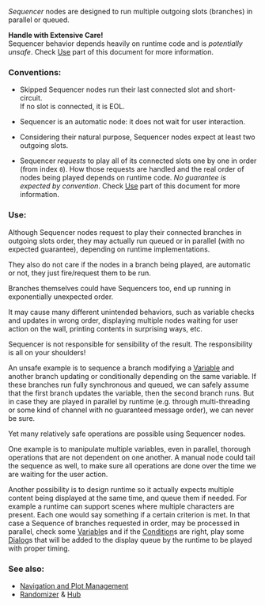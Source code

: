 
*Sequencer* nodes are designed to run multiple outgoing slots (branches)
in parallel or queued.

**Handle with Extensive Care!**  
Sequencer behavior depends heavily on runtime code and is *potentially unsafe*.
Check [Use] part of this document for more information.

### Conventions:

+ Skipped Sequencer nodes run their last connected slot and short-circuit.  
If no slot is connected, it is EOL.

+ Sequencer is an automatic node: it does not wait for user interaction.

+ Considering their natural purpose, Sequencer nodes expect at least two outgoing slots.

+ Sequencer *requests* to play all of its connected slots one by one in order (from index `0`).
How those requests are handled and the real order of nodes being played depends on runtime code.
*No guarantee is expected by convention*. Check [Use] part of this document for more information.

### Use:

Although Sequencer nodes request to play their connected branches in outgoing slots order,
they may actually run queued or in parallel (with no expected guarantee), depending on runtime implementations.

They also do not care if the nodes in a branch being played,
are automatic or not, they just fire/request them to be run.

Branches themselves could have Sequencers too,
end up running in exponentially unexpected order.

It may cause many different unintended behaviors, such as
variable checks and updates in wrong order,
displaying multiple nodes waiting for user action on the wall,
printing contents in surprising ways,
etc.

Sequencer is not responsible for sensibility of the result.
The responsibility is all on your shoulders!

An unsafe example is to sequence a branch modifying a [Variable]
and another branch updating or conditionally depending on the same variable.
If these branches run fully synchronous and queued, we can safely assume that
the first branch updates the variable, then the second branch runs.
But in case they are played in parallel by runtime (e.g. through multi-threading
or some kind of channel with no guaranteed message order), we can never be sure.

Yet many relatively safe operations are possible using Sequencer nodes.

One example is to manipulate multiple variables, even in parallel,
thorough operations that are not dependent on one another.
A manual node could tail the sequence as well,
to make sure all operations are done
over the time we are waiting for the user action.

Another possibility is to design runtime so it actually
expects multiple content being displayed at the same time,
and queue them if needed.
For example a runtime can support scenes where multiple characters are present.
Each one would say something if a certain criterion is met.
In that case a Sequence of branches requested in order, may be processed in parallel,
check some [Variable]s and if the [Condition]s are right, play some [Dialog]s
that will be added to the display queue by the runtime to be played with proper timing.

### See also:

+ [Navigation and Plot Management][navigation]
+ [Randomizer] & [Hub]



<!-- internal -->
[Use]: #use
<!-- relative -->
[navigation]: ./navigation-and-plot-management
[Variable]: ./variables-and-logic
[Condition]: ./condition
[Dialog]: ./dialog
[Randomizer]: ./randomizer
[Hub]: ./hub
